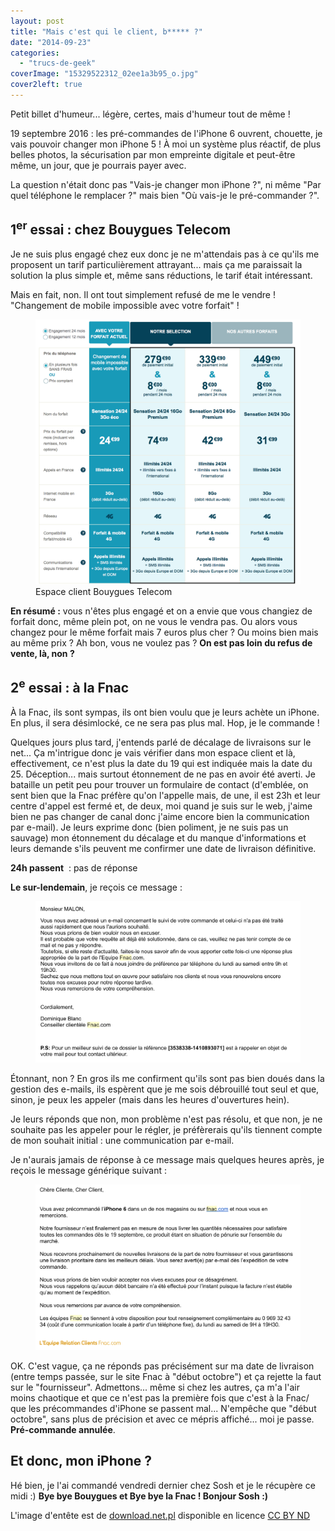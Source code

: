 ```yaml
---
layout: post
title: "Mais c'est qui le client, b***** ?"
date: "2014-09-23"
categories: 
  - "trucs-de-geek"
coverImage: "15329522312_02ee1a3b95_o.jpg"
cover2left: true
---
```


Petit billet d'humeur... légère, certes, mais d'humeur tout de même !

19 septembre 2016 : les pré-commandes de l'iPhone 6 ouvrent, chouette, je vais pouvoir changer mon iPhone 5 ! À moi un système plus réactif, de plus belles photos, la sécurisation par mon empreinte digitale et peut-être même, un jour, que je pourrais payer avec.

La question n'était donc pas "Vais-je changer mon iPhone ?", ni même "Par quel téléphone le remplacer ?" mais bien "Où vais-je le pré-commander ?".

## 1<sup>er</sup> essai : chez Bouygues Telecom

Je ne suis plus engagé chez eux donc je ne m'attendais pas à ce qu'ils me proposent un tarif particulièrement attrayant... mais ça me paraissait la solution la plus simple et, même sans réductions, le tarif était intéressant.

Mais en fait, non. Il ont tout simplement refusé de me le vendre ! "Changement de mobile impossible avec votre forfait" !

<figure>
	<img src="/images/Capture-d’écran-2014-09-22-à-13.52.15.png" alt="Sélectionnez le prix de votre mobile">
	<figcaption>Espace client Bouygues Telecom</figcaption>
</figure>

**En résumé :** vous n'êtes plus engagé et on a envie que vous changiez de forfait donc, même plein pot, on ne vous le vendra pas. Ou alors vous changez pour le même forfait mais 7 euros plus cher ? Ou moins bien mais au même prix ? Ah bon, vous ne voulez pas ? **On est pas loin du refus de vente, là, non ?**

## 2<sup>e</sup> essai : à la Fnac

À la Fnac, ils sont sympas, ils ont bien voulu que je leurs achète un iPhone. En plus, il sera désimlocké, ce ne sera pas plus mal. Hop, je le commande !

Quelques jours plus tard, j'entends parlé de décalage de livraisons sur le net... Ça m'intrigue donc je vais vérifier dans mon espace client et là, effectivement, ce n'est plus la date du 19 qui est indiquée mais la date du 25. Déception... mais surtout étonnement de ne pas en avoir été averti. Je bataille un petit peu pour trouver un formulaire de contact (d'emblée, on sent bien que la Fnac préfère qu'on l'appelle mais, de une, il est 23h et leur centre d'appel est fermé et, de deux, moi quand je suis sur le web, j'aime bien ne pas changer de canal donc j'aime encore bien la communication par e-mail). Je leurs exprime donc (bien poliment, je ne suis pas un sauvage) mon étonnement du décalage et du manque d'informations et leurs demande s'ils peuvent me confirmer une date de livraison définitive.

**24h passent**  : pas de réponse

**Le sur-lendemain**, je reçois ce message :

<figure>
	<img src="/images/Capture-d’écran-2014-09-22-à-13.53.41.png" alt="Nous, à la FNAC, on aime pas les e-mails">
</figure>

Étonnant, non ? En gros ils me confirment qu'ils sont pas bien doués dans la gestion des e-mails, ils espèrent que je me sois débrouillé tout seul et que, sinon, je peux les appeler (mais dans les heures d'ouvertures hein).

Je leurs réponds que non, mon problème n'est pas résolu, et que non, je ne souhaite pas les appeler pour le régler, je préfèrerais qu'ils tiennent compte de mon souhait initial : une communication par e-mail.

Je n'aurais jamais de réponse à ce message mais quelques heures après, je reçois le message générique suivant :

<figure>
	<img src="/images/Capture-d’écran-2014-09-23-à-11.16.44.png" alt="L'équipe Relation Clients FNAC vous informe">
</figure>

OK. C'est vague, ça ne réponds pas précisément sur ma date de livraison (entre temps passée, sur le site Fnac à "début octobre") et ça rejette la faut sur le "fournisseur". Admettons... même si chez les autres, ça m'a l'air moins chaotique et que ce n'est pas la première fois que c'est à la Fnac/ que les précommandes d'iPhone se passent mal... N'empêche que "début octobre", sans plus de précision et avec ce mépris affiché... moi je passe. **Pré-commande annulée**.

## Et donc, mon iPhone ?

Hé bien, je l'ai commandé vendredi dernier chez Sosh et je le récupère ce midi :) **Bye bye Bouygues et Bye bye la Fnac ! Bonjour Sosh :)**

L'image d'entête est de [download.net.pl](https://flic.kr/p/pmBNUQ) disponible en licence [CC BY ND](https://creativecommons.org/licenses/by-nd/2.0/)
